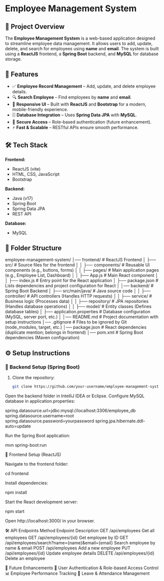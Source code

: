 # Employee Management System

## 📌 Project Overview
The **Employee Management System** is a web-based application designed to streamline employee data management. It allows users to add, update, delete, and search for employees using **name** and **email**. The system is built using a **ReactJS** frontend, a **Spring Boot** backend, and **MySQL** for database storage.

## 🚀 Features
- ✅ **Employee Record Management** – Add, update, and delete employee details.
- 🔍 **Search Employee** – Find employees by **name** and **email**.
- 🎨 **Responsive UI** – Built with **ReactJS** and **Bootstrap** for a modern, mobile-friendly experience.
- 🗄️ **Database Integration** – Uses **Spring Data JPA** with **MySQL**.
- 🔐 **Secure Access** – Role-based authentication (future enhancement).
- ⚡ **Fast & Scalable** – RESTful APIs ensure smooth performance.

## 🛠️ Tech Stack
**Frontend:**  
- ReactJS (vite)
- HTML, CSS, JavaScript  
- Bootstrap  

**Backend:**   
- Java (v17)
- Spring Boot
- Spring Data JPA  
- REST API  

**Database:**  
- MySQL  

## 📂 Folder Structure
employee-management-system/
│── frontend/               # ReactJS Frontend
│   ├── src/                # Source files for the frontend
│   │   ├── components/     # Reusable UI components (e.g., buttons, forms)
│   │   ├── pages/          # Main application pages (e.g., Employee List, Dashboard)
│   │   ├── App.js          # Main React component
│   │   ├── index.js        # Entry point for the React application
│   ├── package.json        # Lists dependencies and project configuration for React
│
│── backend/                # Spring Boot Backend
│   ├── src/main/java/      # Java source code
│   │   ├── controller/     # API controllers (Handles HTTP requests)
│   │   ├── service/        # Business logic (Processes data)
│   │   ├── repository/     # JPA repositories (Handles database operations)
│   │   ├── model/          # Entity classes (Defines database tables)
│   ├── application.properties  # Database configuration (MySQL, server port, etc.)
│
│── README.md               # Project documentation with setup instructions
│── .gitignore              # Files to be ignored by Git (node_modules, target, etc.)
│── package.json            # React dependencies (duplicate mention; belongs in frontend)
│── pom.xml                 # Spring Boot dependencies (Maven configuration)


## ⚙️ Setup Instructions

### 🔹 **Backend Setup (Spring Boot)**
1. Clone the repository:  
   ```bash
   git clone https://github.com/your-username/employee-management-system.git

Open the backend folder in IntelliJ IDEA or Eclipse.
Configure MySQL database in application.properties:

spring.datasource.url=jdbc:mysql://localhost:3306/employee_db
spring.datasource.username=root
spring.datasource.password=yourpassword
spring.jpa.hibernate.ddl-auto=update

Run the Spring Boot application:

mvn spring-boot:run

🔹 Frontend Setup (ReactJS)

Navigate to the frontend folder:

cd frontend

Install dependencies:

npm install

Start the React development server:

npm start

Open http://localhost:3000/ in your browser.

🛠️ API Endpoints
Method	           Endpoint	                                   Description
GET	              /api/employees	                         Get all employees
GET	             /api/employees/{id}	                     Get employee by ID
GET	   /api/employees/search?name={name}&email={email}	   Search employee by name & email
POST	          /api/employees	                           Add a new employee
PUT	           /api/employees/{id}	                       Update employee details
DELETE	       /api/employees/{id}	                       Delete an employee

📌 Future Enhancements
🔐 User Authentication & Role-based Access Control
📊 Employee Performance Tracking
📅 Leave & Attendance Management
